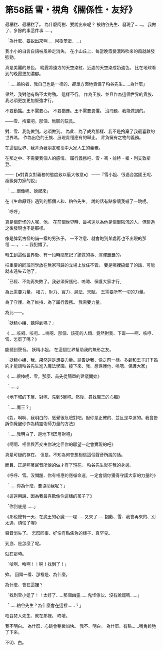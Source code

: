# 第58話 雪・視角《關係性・友好》

最糟糕、最糟糕了。
為什麼阿樹、要說出來呢？
被粕谷先生、發現了……。
我做了、多餘的事這件事……。

「為什麼、要說出來啊……阿樹笨蛋……」

我小小的自言自語被風帶走消失。
在小山丘上、每當晚霞變濃時吹來的風就越發強勁。

真是美麗的景色。
晚霞將遠方的天空染紅、近處的天空染成奶油色。
比在地球看到的晚霞更加濃郁。

「……婚約者、我自己也是一樣的、卻單方面地責備了粕谷先生……為什麼」

果然、我對他有點不太對勁。
這樣不行。
作為王族、並且作為這個世界的貴族、我必須更加更加堅強才行。

不要動搖。王不需要心。
不要猶豫。王不需要畏懼。
沒問題、我能做到的。

――雪、捨棄吧。那個、無聊的玩具。

對、雪、我能做到。必須做到。
為此、為了成為那樣、我不是捨棄了我最喜歡的世界嗎。
作為出色的王族、展現貴種應有的舉止。
背負擁有之物的義務。

在這個世界、我背負著朋友和高中大家人生的義務。

在那之中、不需要我個人的感情。
履行義務吧、雪・馮・翁特・祖・列支敦斯登。

――【♠對貴女對義務的態度致以最大敬意♠】
――『雪小姐、很適合當國王呢、超級努力家的說』

「……很像呢、說起來」

在《生命原野》遇到的那個人和、粕谷先生。
說的話有點像讓我嚇了一跳呢。

「呼呼」

真是個奇怪的人呢、他。
在前個世界時、最初還以為他是個很陰沉的人、但聊過之後發現也不是那樣。

像是脾氣古怪的貓一樣的男孩子。
一不注意、就會跑到某處再也不出現的那種……。
……我犯錯了。

轉生到這個世界後、有一段時間忘記了該做的事、渾渾噩噩的。

把重要的同班同學放在無家可歸的立場上放任不管。
要是哪裡搞錯了的話、可能就永遠失去他了。

「已經、不能再失敗了。我必須保護他、嗚嗯、保護大家才行」

為此需要力量。
權力、財力、實力、魔法、天賦。
王需要所有一切的力量。

為了守護、為了維持、為了履行義務。
我需要力量。

為此――。

「妖精小姐、聽得到嗎？」

《……咳嗬、咳呃……嗚噁、那個、該死的人類、竟然對我、下毒――啊、咳哼、雪、怎麼了嗎？》

能聽到聲音。
妖精小姐。
在這個世界幫助我的無形之友。

「妖精小姐、我、果然還是想要力量。請告訴我、像之前一樣。多虧和王子訂下婚約才能讓粕谷先生進入魔法學園。接下來、我、想保護他、嗚嗯、保護大家」

《……很棒呢、雪。那麼、首先從簡單的建議開始》

「……」

《地下城的下層、對呢、先到5層吧。然後、尋找魔王的心臟》

「……魔王？」

《對。啊啊、我明白的、感覺很危險對吧。但你是正確的、並且是幸運的。我會告訴你覺醒你作為精靈術師力量的方法》

「……我明白了、是地下城5層對吧」

《啊啊、相信與否交由你決定但你的願望一定會實現的吧》

真是可疑的存在。
但是。不知為何會想相信這個聲音所說的話。

而且、正是照著聲音所說的做才有了現在。
粕谷先生就在我的身邊。

《呼呼、雪。沒問題、你有相應的應循命運。一定會讓你獲得守護大家的力量的》

「……你為什麼、要協助我呢？」

《這還用說、因為我最喜歡像你這樣的孩子了》

「你到底是……」

《那也總有一天、在魔王的心臟――噁……又來了……抱歉、雪、我會再來的、別太過、煩惱了喔》

聲音消失了。
怎麼回事、好像有點焦急的樣子、真罕見。

到底、是怎麼了呢。

就在那時。

「哈啊、哈啊！！啊！找到了！」

欸。
回頭一看、那裡是、為什麼。

為什麼、會在這裡？

「找到雪小姐了！！太好了……那個幽靈……鬼怪傢伙、沒有說謊嗎……」

「……粕谷先生？為什麼會在這裡……？」

粕谷焚人先生、就在那裡。
咚嗆。

我不明白。
為什麼、心跳會稍微加快。
我不、明白。
為什麼、有點……嘴角鬆弛了下來。

不明、白。